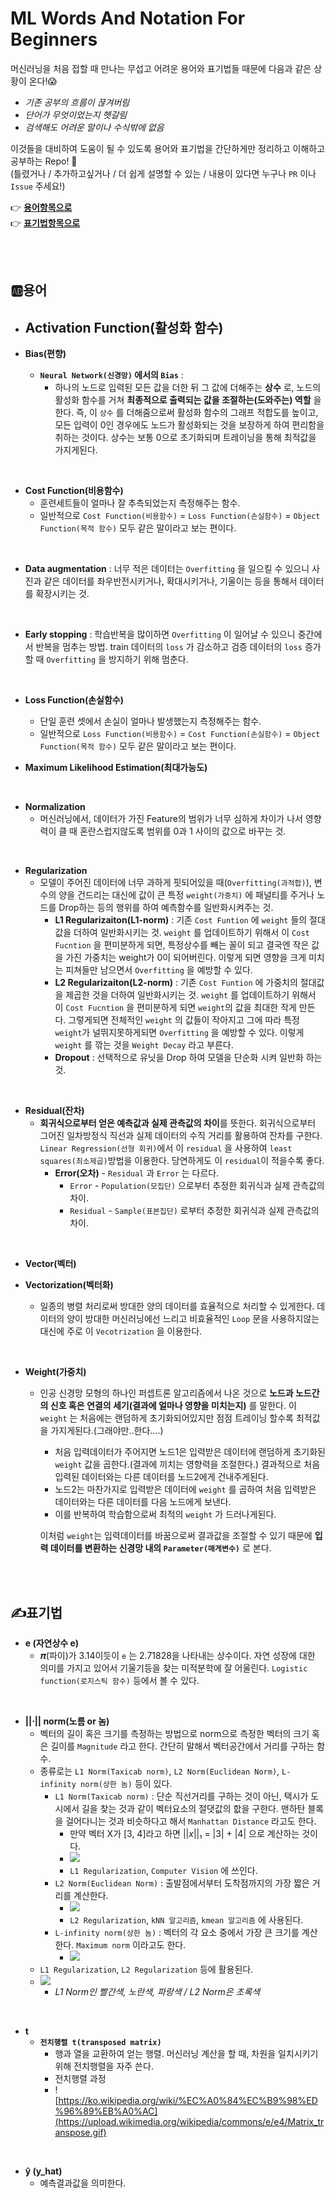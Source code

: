 # **ML Words And Notation For Beginners**

머신러닝을 처음 접할 때 만나는 무섭고 어려운 용어와 표기법들 때문에 다음과 같은 상황이 온다!😱 <br>
- *기존 공부의 흐름이 끊겨버림*
- *단어가 무엇이었는지 헷갈림*
- *검색해도 어려운 말이나 수식밖에 없음*

이것들을 대비하여 도움이 될 수 있도록 용어와 표기법을 간단하게만 정리하고 이해하고 공부하는 Repo! 🙌 <br>
(틀렸거나 / 추가하고싶거나 / 더 쉽게 설명할 수 있는 / 내용이 있다면 누구나 `PR` 이나 `Issue` 주세요!)
<br>

👉 **[용어항목으로](#🆎용어)** <br>
👉 **[표기법항목으로](#✍️표기법)** <br>

<br><br>



## **🆎용어**

- **Activation Function(활성화 함수)** 
    - 

- **Bias(편향)**
    - **`Neural Network(신경망)` 에서의 `Bias`** : 
        - 하나의 노드로 입력된 모든 값을 더한 뒤 그 값에 더해주는 **상수** 로, 노드의 활성화 함수를 거쳐 **최종적으로 출력되는 값을 조절하는(도와주는) 역할** 을 한다.  즉, 이 `상수` 를 더해줌으로써 활성화 함수의 그래프 적합도를 높이고, 모든 입력이 0인 경우에도 노드가 활성화되는 것을 보장하게 하여 편리함을 취하는 것이다. 상수는 보통 0으로 초기화되며 트레이닝을 통해 최적값을 가지게된다.

<br>

- **Cost Function(비용함수)**
    - 훈련세트들이 얼마나 잘 추측되었는지 측정해주는 함수. 
    - 일반적으로 `Cost Function(비용함수)` = `Loss Function(손실함수)` = `Object Function(목적 함수)` 모두 같은 말이라고 보는 편이다.

<br>

- **Data augmentation** : 너무 적은 데이터는 `Overfitting` 을 일으킬 수 있으니 사진과 같은 데이터를 좌우반전시키거나, 확대시키거나, 기울이는 등을 통해서 데이터를 확장시키는 것.

<br>

- **Early stopping** : 학습반복을 많이하면 `Overfitting` 이 일어날 수 있으니 중간에서 반복을 멈추는 방법. train 데이터의 `loss` 가 감소하고 검증 데이터의 `loss` 증가할 때 `Overfitting` 을 방지하기 위해 멈춘다. 

<br>

- **Loss Function(손실함수)**
    - 단일 훈련 셋에서 손실이 얼마나 발생했는지 측정해주는 함수. 
    - 일반적으로 `Loss Function(비용함수)` = `Cost Function(손실함수)` = `Object Function(목적 함수)` 모두 같은 말이라고 보는 편이다.

- **Maximum Likelihood Estimation(최대가능도)**

<br>

- **Normalization**
    - 머신러닝에서, 데이터가 가진 Feature의 범위가 너무 심하게 차이가 나서 영향력이 클 때 혼란스럽지않도록 범위를 0과 1 사이의 값으로 바꾸는 것.

<br>

- **Regularization**
    - 모델이 주어진 데이터에 너무 과하게 핏되어있을 때(`Overfitting(과적합)`),  변수의 양을 건드리는 대신에 값이 큰 특정 `weight(가중치)` 에 패널티를 주거나 노드를 Drop하는 등의 행위를 하여 예측함수를 일반화시켜주는 것.  
        - **L1 Regularizaiton(L1-norm)** : 기존 `Cost Funtion` 에 `weight` 들의 절대값을 더하여 일반화시키는 것.  `weight` 를 업데이트하기 위해서 이 `Cost Fucntion` 을 편미분하게 되면, 특정상수를 빼는 꼴이 되고 결국엔 작은 값을 가진 가중치는 weight가 0이 되어버린다. 이렇게 되면 영향을 크게 미치는 피쳐들만 남으면서 `Overfitting` 을 예방할 수 있다.
        - **L2 Regularizaiton(L2-norm)** : 기존 `Cost Funtion` 에 가중치의 절대값을 제곱한 것을 더하여 일반화시키는 것. `weight` 를 업데이트하기 위해서 이 `Cost Fucntion` 을 편미분하게 되면 `weight`의 값을 최대한 작게 만든다. 그렇게되면 전체적인 `weight` 의 값들이 작아지고 그에 따라 특정 `weight`가 널뛰지못하게되면 `Overfitting` 을 예방할 수 있다. 이렇게 `weight` 를 깎는 것을 `Weight Decay` 라고 부른다.
        - **Dropout** : 선택적으로 유닛을 Drop 하여 모델을 단순화 시켜 일반화 하는 것.
                

<br>

- **Residual(잔차)** 
    - **회귀식으로부터 얻은 예측값과 실제 관측값의 차이**를 뜻한다. 회귀식으로부터 그어진 일차방정식 직선과 실제 데이터의 수직 거리를 활용하여 잔차를 구한다. `Linear Regression(선형 회귀)`에서 이 `residual` 을 사용하여 `least squares(최소제곱)`방법을 이용한다. 당연하게도 이 `residual`이 적을수록 좋다.
        - **Error(오차)** - `Residual` 과 `Error` 는 다르다.
            - `Error` -  `Population(모집단)` 으로부터 추정한 회귀식과 실제 관측값의 차이.
            - `Residual` - `Sample(표본집단)` 로부터 추정한 회귀식과 실제 관측값의 차이.

<br>

- **Vector(벡터)**
    


- **Vectorization(벡터화)**
    - 일종의 병렬 처리로써 방대한 양의 데이터를 효율적으로 처리할 수 있게한다. 데이터의 양이 방대한 머신러닝에선 느리고 비효율적인 `Loop` 문을 사용하지않는 대신에 주로 이 `Vecotrization` 을 이용한다.

<br>

- **Weight(가중치)** 
    - 인공 신경망 모형의 하나인 퍼셉트론 알고리즘에서 나온 것으로 **노드과 노드간의 신호 혹은 연결의 세기(결과에 얼마나 영향을 미치는지)** 를 말한다. 이 `weight` 는 처음에는 랜덤하게 초기화되어있지만 점점 트레이닝 할수록 최적값을 가지게된다.(그래야만..한다....)
        - 처음 입력데이터가 주어지면 노드1은 입력받은 데이터에 랜덤하게 초기화된 `weight` 값을 곱한다.(결과에 끼치는 영향력을 조절한다.) 결과적으로 처음 입력된 데이터와는 다른 데이터를 노드2에게 건내주게된다.
        - 노드2는 마찬가지로 입력받은 데이터에 `weight` 를 곱하여 처음 입력받은 데이터와는 다른 데이터를 다음 노드에게 보낸다. 
        - 이를 반복하여 학습함으로써 최적의 `weight` 가 드러나게된다.

        이처럼 `weight`는 입력데이터를 바꿈으로써 결과값을 조절할 수 있기 때문에 **입력 데이터를 변환하는 신경망 내의 `Parameter(매게변수)`** 로 본다.


<br><br>

## **✍️표기법**

- **e (자연상수 e)** 
    - 𝝅(파이)가 3.14이듯이 `e` 는 2.71828을 나타내는 상수이다. 자연 성장에 대한 의미를 가지고 있어서 기울기등을 찾는 미적분학에 잘 어울린다. `Logistic function(로지스틱 함수)` 등에서 볼 수 있다.


<br>

- **$\vert\vert ⋅ \vert\vert$ norm(노름 or 놈)**
    - 벡터의 길이 혹은 크기를 측정하는 방법으로 norm으로 측정한 벡터의 크기 혹은 길이를 `Magnitude` 라고 한다. 간단히 말해서 벡터공간에서 거리를 구하는 함수.
    - 종류로는 `L1 Norm(Taxicab norm)`, `L2 Norm(Euclidean Norm)`, `L-infinity norm(상한 놈)` 등이 있다.
        - `L1 Norm(Taxicab norm)` : 단순 직선거리를 구하는 것이 아닌, 택시가 도시에서 길을 찾는 것과 같이 벡터요소의 절댓값의 핪을 구한다. 맨하탄 블록을 걸어다니는 것과 비슷하다고 해서 `Manhattan Distance` 라고도 한다. 
            - 만약 벡터 X가 [3, 4]라고 하면  $\vert\vert x \vert\vert$₁ = $\vert 3 \vert$ + $\vert 4 \vert$ 으로 계산하는 것이다.
            - ![](https://wikimedia.org/api/rest_v1/media/math/render/svg/1874d7184b43bd33c09fc11bedeab479f3bedc42)
            - `L1 Regularization`, `Computer Vision` 에 쓰인다.
        - `L2 Norm(Euclidean Norm)` : 출발점에서부터 도착점까지의 가장 짧은 거리를 계산한다.
            - ![](https://wikimedia.org/api/rest_v1/media/math/render/svg/50aa64b52c9ebd19d47552eae57ec4a05cf43e67)
            - `L2 Regularization`, `kNN 알고리즘`,  `kmean 알고리즘` 에 사용된다.
        - `L-infinity norm(상한 놈)` : 벡터의 각 요소 중에서 가장 큰 크기를 계산한다. `Maximum norm` 이라고도 한다.
            - ![](https://wikimedia.org/api/rest_v1/media/math/render/svg/766d98a428ea0d3c6e96e75dae27721d810e9166)
    - `L1 Regularization`, `L2 Regularization` 등에 활용된다.
    - ![](https://upload.wikimedia.org/wikipedia/commons/thumb/0/08/Manhattan_distance.svg/300px-Manhattan_distance.svg.png)
        - *L1 Norm인 빨간색, 노란색, 파랑색 / L2 Norm은 초록색*

<br>

- **t** 
    - **`전치행렬 t(transposed matrix) `**
        - 행과 열을 교환하여 얻는 행렬. 머신러닝 계산을 할 때, 차원을 일치시키기위해 전치행렬을 자주 쓴다.
        - 전치행렬 과정 
        - ![https://ko.wikipedia.org/wiki/%EC%A0%84%EC%B9%98%ED%96%89%EB%A0%AC](https://upload.wikimedia.org/wikipedia/commons/e/e4/Matrix_transpose.gif)

<br>

- **ŷ (y_hat)** 
    - 예측결과값을 의미한다.
